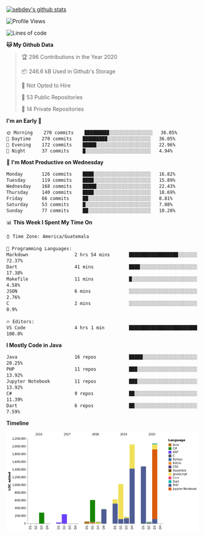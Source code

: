 [![sebdev's github stats](https://github-readme-stats.vercel.app/api?username=sebdeveloper6952)](https://github.com/anuraghazra/github-readme-stats)
<!--START_SECTION:waka-->
![Profile Views](http://img.shields.io/badge/Profile%20Views-0-blue)

![Lines of code](https://img.shields.io/badge/From%20Hello%20World%20I%27ve%20Written-121.1%20million%20lines%20of%20code-blue)

**🐱 My Github Data** 

> 🏆 296 Contributions in the Year 2020
 > 
> 📦 246.6 kB Used in Github's Storage 
 > 
> 🚫 Not Opted to Hire
 > 
> 📜 53 Public Repositories
 > 
> 🔑 14 Private Repositories 

**I'm an Early 🐤** 

```text
🌞 Morning    270 commits    █████████░░░░░░░░░░░░░░░░   36.05% 
🌆 Daytime    270 commits    █████████░░░░░░░░░░░░░░░░   36.05% 
🌃 Evening    172 commits    █████░░░░░░░░░░░░░░░░░░░░   22.96% 
🌙 Night      37 commits     █░░░░░░░░░░░░░░░░░░░░░░░░   4.94%

```
📅 **I'm Most Productive on Wednesday** 

```text
Monday       126 commits    ████░░░░░░░░░░░░░░░░░░░░░   16.82% 
Tuesday      119 commits    ████░░░░░░░░░░░░░░░░░░░░░   15.89% 
Wednesday    168 commits    █████░░░░░░░░░░░░░░░░░░░░   22.43% 
Thursday     140 commits    ████░░░░░░░░░░░░░░░░░░░░░   18.69% 
Friday       66 commits     ██░░░░░░░░░░░░░░░░░░░░░░░   8.81% 
Saturday     53 commits     █░░░░░░░░░░░░░░░░░░░░░░░░   7.08% 
Sunday       77 commits     ██░░░░░░░░░░░░░░░░░░░░░░░   10.28%

```


📊 **This Week I Spent My Time On** 

```text
⌚︎ Time Zone: America/Guatemala

💬 Programming Languages: 
Markdown                 2 hrs 54 mins       ██████████████████░░░░░░░   72.37% 
Dart                     41 mins             ████░░░░░░░░░░░░░░░░░░░░░   17.38% 
Makefile                 11 mins             █░░░░░░░░░░░░░░░░░░░░░░░░   4.58% 
JSON                     6 mins              ░░░░░░░░░░░░░░░░░░░░░░░░░   2.76% 
C                        2 mins              ░░░░░░░░░░░░░░░░░░░░░░░░░   0.9%

🔥 Editors: 
VS Code                  4 hrs 1 min         █████████████████████████   100.0%

```

**I Mostly Code in Java** 

```text
Java                     16 repos            █████░░░░░░░░░░░░░░░░░░░░   20.25% 
PHP                      11 repos            ███░░░░░░░░░░░░░░░░░░░░░░   13.92% 
Jupyter Notebook         11 repos            ███░░░░░░░░░░░░░░░░░░░░░░   13.92% 
C#                       9 repos             ██░░░░░░░░░░░░░░░░░░░░░░░   11.39% 
Dart                     6 repos             ██░░░░░░░░░░░░░░░░░░░░░░░   7.59%

```


**Timeline**

![Chart not found](https://github.com/sebdeveloper6952/sebdeveloper6952/blob/master/charts/bar_graph.png) 


<!--END_SECTION:waka-->
